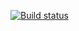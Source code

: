 [![Build status](https://ci.appveyor.com/api/projects/status/moy8xpbune4i3umu/branch/main?svg=true)](https://ci.appveyor.com/project/darkcross174/selenium/branch/main)
